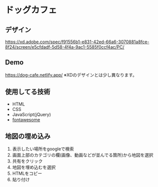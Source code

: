 # ドッグカフェ

## デザイン
https://xd.adobe.com/spec/f91556b1-e831-42ed-66a6-3070881a8fce-8f24/screen/e5cfdadf-5d58-4f4a-9ac1-5585f0ccf4ac/PC/

## Demo
https://dog-cafe.netlify.app/
※XDのデザインとは少し異なります。

## 使用してる技術
- HTML
- CSS
- JavaScript(jQuery)
- [fontawesome](https://fontawesome.com/)

## 地図の埋め込み
1. 表示したい場所をgoogleで検索
2. 画面上部のカテゴリの欄(画像、動画などが並んでる箇所)から地図を選択
3. 共有をクリック
4. 地図を埋め込むを選択
5. HTMLをコピー
6. 貼り付け